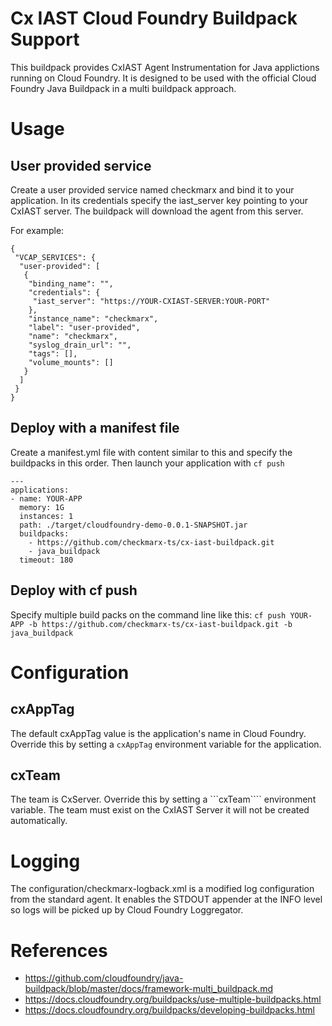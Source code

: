 # Cx IAST Cloud Foundry Buildpack Support

This buildpack provides CxIAST Agent Instrumentation for Java applictions running on Cloud Foundry. It is designed to be used with the official Cloud Foundry Java Buildpack in a multi buildpack approach.

# Usage

## User provided service
Create a user provided service named checkmarx and bind it to your application. In its credentials specify the iast_server key pointing to your CxIAST server. The buildpack will download the agent from this server.

For example:
```
{
 "VCAP_SERVICES": {
  "user-provided": [
   {
    "binding_name": "",
    "credentials": {
     "iast_server": "https://YOUR-CXIAST-SERVER:YOUR-PORT"
    },
    "instance_name": "checkmarx",
    "label": "user-provided",
    "name": "checkmarx",
    "syslog_drain_url": "",
    "tags": [],
    "volume_mounts": []
   }
  ]
 }
}
```

## Deploy with a manifest file
Create a manifest.yml file with content similar to this and specify the buildpacks in this order. Then launch your application with ```cf push```
```
---
applications:
- name: YOUR-APP
  memory: 1G
  instances: 1
  path: ./target/cloudfoundry-demo-0.0.1-SNAPSHOT.jar  
  buildpacks:
    - https://github.com/checkmarx-ts/cx-iast-buildpack.git
    - java_buildpack   
  timeout: 180
  ```

## Deploy with cf push
Specify multiple build packs on the command line like this:
```cf push YOUR-APP -b https://github.com/checkmarx-ts/cx-iast-buildpack.git -b java_buildpack```

# Configuration
## cxAppTag
The default cxAppTag value is the application's name in Cloud Foundry. Override this by setting a ```cxAppTag``` environment variable for the application.

## cxTeam
The team is CxServer. Override this by setting a ```cxTeam```` environment variable. The team must exist on the CxIAST Server it will not be created automatically.

# Logging
The configuration/checkmarx-logback.xml is a modified log configuration from the standard agent. It enables the STDOUT appender at the INFO level so logs will be picked up by Cloud Foundry Loggregator. 

# References
* https://github.com/cloudfoundry/java-buildpack/blob/master/docs/framework-multi_buildpack.md
* https://docs.cloudfoundry.org/buildpacks/use-multiple-buildpacks.html
* https://docs.cloudfoundry.org/buildpacks/developing-buildpacks.html
